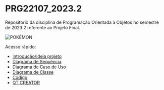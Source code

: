 # PRG22107_2023.2

Repositório da disciplina de Programação Orientada à Objetos no semestre de 2023.2 referente ao Projeto Final.

![POKÉMON](https://kanto.legiaodosherois.com.br/w760-h398-cfill/wp-content/uploads/2022/11/legiao_7gd_GJRwurTY.jpg.webp)

Acesso rápido:

 - [Introdução/Ideia projeto](./pf.md)
 - [Diagrama de Sequência](./ds.md)
 - [Diagrama de Caso de Uso](./dcu.md)
 - [Diagrama de Classe](./dc.md)
 - [Código](./codigo.md)
 - [QT CREATOR](./qtcreator.md)
 
